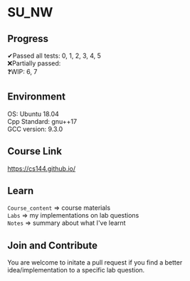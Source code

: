 # SU_NW

## Progress
✔Passed all tests: 0, 1, 2, 3, 4, 5\
❌Partially passed: \
❓WIP: 6, 7

## Environment
OS: Ubuntu 18.04\
Cpp Standard: gnu++17\
GCC version: 9.3.0

## Course Link
https://cs144.github.io/

## Learn
`Course_content` => course materials\
`Labs` => my implementations on lab questions\
`Notes` => summary about what I've learnt

## Join and Contribute
You are welcome to initate a pull request if you find a better idea/implementation to a specific lab question.